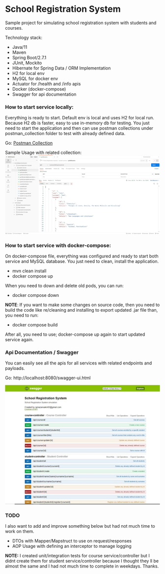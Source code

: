 # School Registration System

Sample project for simulating school registration system with students and courses.

Technology stack:

- Java/11
- Maven
- Spring Boot/2.7.1
- JUnit, Mockito
- Hibernate for Spring Data / ORM Implementation
- H2 for local env
- MySQL for docker env
- Actuator for /health and /info apis
- Docker (docker-compose)
- Swagger for api documentation

### How to start service locally:

Everything is ready to start. Default env is local and uses H2 for local run. Because H2 db is faster, easy to use
in-memory db for testing. You just need to start the application and then can use postman collections under
postman_collection folder to test with already defined data.

Go: [Postman Collection](./postman_collection/SchoolRegistrationSystem.postman_collection.json)

Sample Usage with related collection:
![StundetService - GetAllStudentsApi](./misc/getAllStudents.JPG)

### How to start service with docker-compose:

On docker-compose file, everything was configured and ready to start both service and MySQL database. You just need to
clean, install the application.

- mvn clean install
- docker compose up

When you need to down and delete old pods, you can run:

- docker compose down

<b>NOTE</b>: If you want to make some changes on source code, then you need to build the code like
re/cleaning and installing to export updated .jar file than, you need to run:

- docker compose build

After all, you need to use; docker-compose up again to start updated service again.

### Api Documentation / Swagger

You can easily see all the apis for all services with related endpoints and payloads.

Go: http://localhost:8080/swagger-ui.html

![Swagger Documentation](./misc/swagger-1.JPG)

### TODO
I also want to add and improve something below but had not much time to work on them.

- DTOs with Mapper/Mapstruct to use on request/responses
- AOP Usage with defining an interceptor to manage logging

<b>NOTE:</b> I created unit/integration tests for course service/controller but I didnt create them 
for student service/controller because I thought they ll be almost the same and 
I had not much time to complete in weekdays. Thanks.